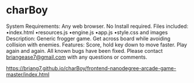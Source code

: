 # charBoy
System Requirements: Any web browser. No Install required. 
Files included: •index.html  •resources.js  •engine.js  •app.js  •style.css and images  
Description: Generic frogger game. Get across board while avoiding collision with enemies.
Features: Score, hold key down to move faster. Play again and again. All known bugs have been fixed. 
Please contact briangease7@gmail.com with any questions or comments.

https://briang7.github.io/charBoy/frontend-nanodegree-arcade-game-master/index.html
